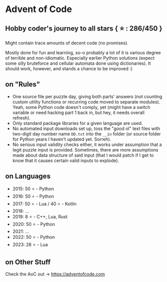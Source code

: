 # Advent of Code
## Hobby coder's journey to all stars { :star: : 286/450 }
Might contain trace amounts of decent code (no promises).

Mostly done for fun and learning, so-o probably a lot of it is various degree of terrible and non-idiomatic. Especially earlier Python solutions (expect some silly bruteforce and cellular automata done using dictionaries). It should work, however, and stands a chance to be improved :)

## on "Rules"
- One source file per puzzle day, giving both parts' answers (not counting custom utility functions or recurring code moved to separate modules). Yeah, some Python code doesn't comply, yet (might have a switch variable or need hacking part 1 back in, but hey, it needs overall refresh).
- Only standard package libraries for a given language are used.
- No automated input downloads set up, toss the "good ol" text files with two-digit day number name `DD.txt` into the `__in` folder (or source folder for Python years I haven't updated yet. Sorreh).
- No serious input validity checks either, it works under assumption that a legit puzzle input is provided. Sometimes, there are more assumptions made about data structure of said input (that I would patch if I get to know that it causes certain valid inputs to explode).

## on Languages
- 2015: 50 :star: - Python
- 2016: 50 :star: - Python
- 2017: 50 :star: - Lua / 40 :star: - Kotlin
- 2018: ...
- 2019: 8 :star: - C++, Lua, Rust
- 2020: 50 :star: - Python
- 2021: ...
- 2022: 50 :star: - Python
- 2023: 28 :star: - Lua

## on Other Stuff
Check the AoC out -> https://adventofcode.com